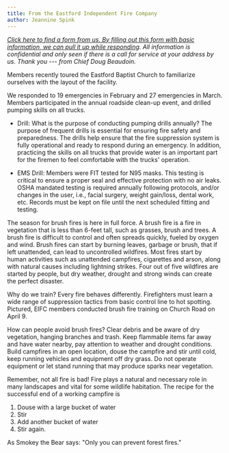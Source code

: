 ```yaml
---
title: From the Eastford Independent Fire Company
author: Jeannine Spink
---
```


*[Click here to find a form from us. By filling out
this form with basic information, we can pull it up while responding](https://docs.google.com/forms/d/e/1FAIpQLScwYgfhO0QxfrJzriYxvPejSFMGTLj-TIK3d-BeB9hyFSiqGg/viewform).
All information is confidential and only seen if there is a call for
service at your address by us. Thank you --- from Chief Doug Beaudoin.*

Members recently toured the Eastford Baptist Church to familiarize
ourselves with the layout of the facility.

We responded to 19 emergencies in February and 27 emergencies in March.
Members participated in the annual roadside clean-up event, and drilled
pumping skills on all trucks.

- Drill: What is the purpose of conducting pumping drills annually? The
purpose of frequent drills is essential for ensuring fire safety and
preparedness. The drills help ensure that the fire suppression system is
fully operational and ready to respond during an emergency. In addition,
practicing the skills on all trucks that provide water is an important
part for the firemen to feel comfortable with the trucks' operation.

- EMS Drill: Members were FIT tested for N95 masks. This testing is
critical to ensure a proper seal and effective protection with no air
leaks. OSHA mandated testing is required annually following protocols,
and/or changes in the user, i.e., facial surgery, weight gain/loss,
dental work, etc. Records must be kept on file until the next scheduled
fitting and testing.

The season for brush fires is here in full force. A brush fire is a fire
in vegetation that is less than 6-feet tall, such as grasses, brush and
trees. A brush fire is difficult to control and often spreads quickly,
fueled by oxygen and wind. Brush fires can start by burning leaves,
garbage or brush, that if left unattended, can lead to uncontrolled
wildfires. Most fires start by human activities such as unattended
campfires, cigarettes and arson, along with natural causes including
lightning strikes. Four out of five wildfires are started by people, but
dry weather, drought and strong winds can create the perfect disaster.

Why do we train? Every fire behaves differently. Firefighters must learn
a wide range of suppression tactics from basic control line to hot
spotting. Pictured, EIFC members conducted brush fire training on Church
Road on April 9.

How can people avoid brush fires? Clear debris and be aware of dry
vegetation, hanging branches and trash. Keep flammable items far away
and have water nearby, pay attention to weather and drought conditions.
Build campfires in an open location, douse the campfire and stir until
cold, keep running vehicles and equipment off dry grass. Do not operate
equipment or let stand running that may produce sparks near vegetation.

Remember, not all fire is bad! Fire plays a natural and necessary role
in many landscapes and vital for some wildlife habitation. The recipe
for the successful end of a working campfire is 
1.  Douse with a large
bucket of water
2.  Stir
3. Add another bucket of water
4. Stir again.

As Smokey the Bear says: "Only you can prevent forest fires."
